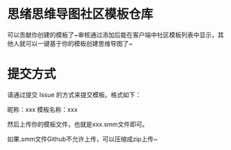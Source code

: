 # 思绪思维导图社区模板仓库

可以贡献你创建的模板了~审核通过添加后能在客户端中社区模板列表中显示，其他人就可以一键基于你的模板创建思维导图了~

# 提交方式

请通过提交 Issue 的方式来提交模板。格式如下：

昵称：xxx
模板名称：xxx

然后上传你的模板文件，也就是xxx.smm文件即可。

如果.smm文件Github不允许上传，可以压缩成zip上传~
